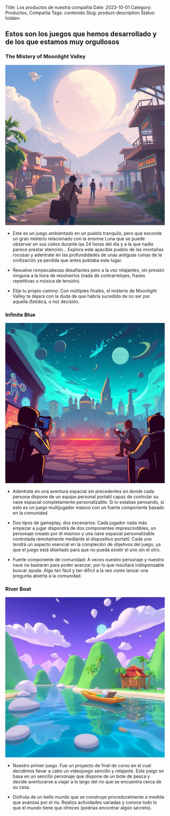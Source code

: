 Title: Los productos de nuestra compañía
Date: 2023-10-01
Category: Productos, Compañía
Tags: contenido
Slug: product-description
Status: hidden

## Estos son los juegos que hemos desarrollado y de los que estamos muy orgullosos

### The Mistery of Moonlight Valley

<div class="text-center"><img src="./images/portada-1.jpg" alt="Portada Mistery of Moonlight Valley"></div>

- Este es un juego ambientado en un pueblo tranquilo, pero que esconde un gran misterio relacionado con la enorme Luna que se puede observar en sus cielos durante las 24 horas del día y a la que nadie parece prestar atención... Explora este apacible pueblo de las montañas rocosas y adentrate en las profundidades de unas antiguas ruinas de la civilización ya perdida que antes poblaba este lugar.

- Resuelve rompecabezas desafiantes pero a la vez relajantes, sin presión ninguna a la hora de resolverlos (nada de contrarrelojes, frases repetitivas o música de tensión).

- Elije tu propio camino: Con múltiples finales, el misterio de Moonlight Valley te dejará con la duda de que habría sucedido de no ser por aquella (fatídica, o no) decisión.


### Infinite Blue

<div class="text-center"><img src="./images/portada-2.jpg" alt="Portada Infinite Blue"></div>

- Adentrate en una aventura espacial sin precedentes en donde cada persona dispone de un equipo personal portatil capaz de controlar su nave espacial completamente personalizable. Si lo estabas pensando, sí esto es un juego multijugador masivo con un fuerte componente basado en la comunidad.

- Dos tipos de gameplay, dos escenarios: Cada jugador nada más empezar a jugar dispondrá de dos componentes imprescindibles, un personaje creado por él mismoo y una nave espacial personalizable controlada remotamente mediante el dispositivo portatil. Cada uno tendrá un aspecto esencial en la compleción de objetivos del juego, ya que el juego está diseñado para que no pueda existir el uno sin el otro.

- Fuerte componente de comunidad: A veces nuestro personaje y nuestra nave no bastarán para poder avanzar, por lo que resultará indispensable buscar ayuda. Algo tan fácil y tan dificil a la vez como lanzar una pregunta abierta a la comunidad.

### River Boat

<div class="text-center"><img src="./images/portada-3.webp" alt="Portada River Boat"></div>

- Nuestro primer juego. Fue un proyecto de final de curso en el cual decidimos llevar a cabo un videojuego sencillo y relajante. Este juego se basa en un sencillo personaje que dispone de un bote de pesca y decide aventurarse a viajar a lo largo del río que se encuentra cerca de su casa.

- Disfruta de un bello mundo que se construye proceduralmente a medida que avanzas por el río. Realiza actividades variadas y conoce todo lo que el mundo tiene que ofreces (podrías encontrar algún secreto).
